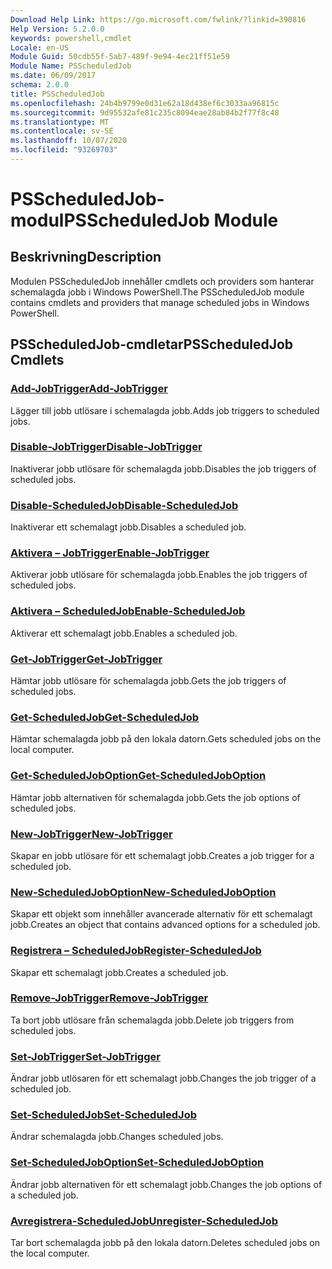 ```yaml
---
Download Help Link: https://go.microsoft.com/fwlink/?linkid=390816
Help Version: 5.2.0.0
keywords: powershell,cmdlet
Locale: en-US
Module Guid: 50cdb55f-5ab7-489f-9e94-4ec21ff51e59
Module Name: PSScheduledJob
ms.date: 06/09/2017
schema: 2.0.0
title: PSScheduledJob
ms.openlocfilehash: 24b4b9799e0d31e62a18d438ef6c3033aa96815c
ms.sourcegitcommit: 9d95532afe81c235c8094eae28ab84b2f77f8c48
ms.translationtype: MT
ms.contentlocale: sv-SE
ms.lasthandoff: 10/07/2020
ms.locfileid: "93269703"
---
```

# <span data-ttu-id="0e29c-103">PSScheduledJob-modul</span><span class="sxs-lookup"><span data-stu-id="0e29c-103">PSScheduledJob Module</span></span>

## <span data-ttu-id="0e29c-104">Beskrivning</span><span class="sxs-lookup"><span data-stu-id="0e29c-104">Description</span></span>

<span data-ttu-id="0e29c-105">Modulen PSScheduledJob innehåller cmdlets och providers som hanterar schemalagda jobb i Windows PowerShell.</span><span class="sxs-lookup"><span data-stu-id="0e29c-105">The PSScheduledJob module contains cmdlets and providers that manage scheduled jobs in Windows PowerShell.</span></span>

## <span data-ttu-id="0e29c-106">PSScheduledJob-cmdletar</span><span class="sxs-lookup"><span data-stu-id="0e29c-106">PSScheduledJob Cmdlets</span></span>

### [<span data-ttu-id="0e29c-107">Add-JobTrigger</span><span class="sxs-lookup"><span data-stu-id="0e29c-107">Add-JobTrigger</span></span>](Add-JobTrigger.md)
<span data-ttu-id="0e29c-108">Lägger till jobb utlösare i schemalagda jobb.</span><span class="sxs-lookup"><span data-stu-id="0e29c-108">Adds job triggers to scheduled jobs.</span></span>

### [<span data-ttu-id="0e29c-109">Disable-JobTrigger</span><span class="sxs-lookup"><span data-stu-id="0e29c-109">Disable-JobTrigger</span></span>](Disable-JobTrigger.md)
<span data-ttu-id="0e29c-110">Inaktiverar jobb utlösare för schemalagda jobb.</span><span class="sxs-lookup"><span data-stu-id="0e29c-110">Disables the job triggers of scheduled jobs.</span></span>

### [<span data-ttu-id="0e29c-111">Disable-ScheduledJob</span><span class="sxs-lookup"><span data-stu-id="0e29c-111">Disable-ScheduledJob</span></span>](Disable-ScheduledJob.md)
<span data-ttu-id="0e29c-112">Inaktiverar ett schemalagt jobb.</span><span class="sxs-lookup"><span data-stu-id="0e29c-112">Disables a scheduled job.</span></span>

### [<span data-ttu-id="0e29c-113">Aktivera – JobTrigger</span><span class="sxs-lookup"><span data-stu-id="0e29c-113">Enable-JobTrigger</span></span>](Enable-JobTrigger.md)
<span data-ttu-id="0e29c-114">Aktiverar jobb utlösare för schemalagda jobb.</span><span class="sxs-lookup"><span data-stu-id="0e29c-114">Enables the job triggers of scheduled jobs.</span></span>

### [<span data-ttu-id="0e29c-115">Aktivera – ScheduledJob</span><span class="sxs-lookup"><span data-stu-id="0e29c-115">Enable-ScheduledJob</span></span>](Enable-ScheduledJob.md)
<span data-ttu-id="0e29c-116">Aktiverar ett schemalagt jobb.</span><span class="sxs-lookup"><span data-stu-id="0e29c-116">Enables a scheduled job.</span></span>

### [<span data-ttu-id="0e29c-117">Get-JobTrigger</span><span class="sxs-lookup"><span data-stu-id="0e29c-117">Get-JobTrigger</span></span>](Get-JobTrigger.md)
<span data-ttu-id="0e29c-118">Hämtar jobb utlösare för schemalagda jobb.</span><span class="sxs-lookup"><span data-stu-id="0e29c-118">Gets the job triggers of scheduled jobs.</span></span>

### [<span data-ttu-id="0e29c-119">Get-ScheduledJob</span><span class="sxs-lookup"><span data-stu-id="0e29c-119">Get-ScheduledJob</span></span>](Get-ScheduledJob.md)
<span data-ttu-id="0e29c-120">Hämtar schemalagda jobb på den lokala datorn.</span><span class="sxs-lookup"><span data-stu-id="0e29c-120">Gets scheduled jobs on the local computer.</span></span>

### [<span data-ttu-id="0e29c-121">Get-ScheduledJobOption</span><span class="sxs-lookup"><span data-stu-id="0e29c-121">Get-ScheduledJobOption</span></span>](Get-ScheduledJobOption.md)
<span data-ttu-id="0e29c-122">Hämtar jobb alternativen för schemalagda jobb.</span><span class="sxs-lookup"><span data-stu-id="0e29c-122">Gets the job options of scheduled jobs.</span></span>

### [<span data-ttu-id="0e29c-123">New-JobTrigger</span><span class="sxs-lookup"><span data-stu-id="0e29c-123">New-JobTrigger</span></span>](New-JobTrigger.md)
<span data-ttu-id="0e29c-124">Skapar en jobb utlösare för ett schemalagt jobb.</span><span class="sxs-lookup"><span data-stu-id="0e29c-124">Creates a job trigger for a scheduled job.</span></span>

### [<span data-ttu-id="0e29c-125">New-ScheduledJobOption</span><span class="sxs-lookup"><span data-stu-id="0e29c-125">New-ScheduledJobOption</span></span>](New-ScheduledJobOption.md)
<span data-ttu-id="0e29c-126">Skapar ett objekt som innehåller avancerade alternativ för ett schemalagt jobb.</span><span class="sxs-lookup"><span data-stu-id="0e29c-126">Creates an object that contains advanced options for a scheduled job.</span></span>

### [<span data-ttu-id="0e29c-127">Registrera – ScheduledJob</span><span class="sxs-lookup"><span data-stu-id="0e29c-127">Register-ScheduledJob</span></span>](Register-ScheduledJob.md)
<span data-ttu-id="0e29c-128">Skapar ett schemalagt jobb.</span><span class="sxs-lookup"><span data-stu-id="0e29c-128">Creates a scheduled job.</span></span>

### [<span data-ttu-id="0e29c-129">Remove-JobTrigger</span><span class="sxs-lookup"><span data-stu-id="0e29c-129">Remove-JobTrigger</span></span>](Remove-JobTrigger.md)
<span data-ttu-id="0e29c-130">Ta bort jobb utlösare från schemalagda jobb.</span><span class="sxs-lookup"><span data-stu-id="0e29c-130">Delete job triggers from scheduled jobs.</span></span>

### [<span data-ttu-id="0e29c-131">Set-JobTrigger</span><span class="sxs-lookup"><span data-stu-id="0e29c-131">Set-JobTrigger</span></span>](Set-JobTrigger.md)
<span data-ttu-id="0e29c-132">Ändrar jobb utlösaren för ett schemalagt jobb.</span><span class="sxs-lookup"><span data-stu-id="0e29c-132">Changes the job trigger of a scheduled job.</span></span>

### [<span data-ttu-id="0e29c-133">Set-ScheduledJob</span><span class="sxs-lookup"><span data-stu-id="0e29c-133">Set-ScheduledJob</span></span>](Set-ScheduledJob.md)
<span data-ttu-id="0e29c-134">Ändrar schemalagda jobb.</span><span class="sxs-lookup"><span data-stu-id="0e29c-134">Changes scheduled jobs.</span></span>

### [<span data-ttu-id="0e29c-135">Set-ScheduledJobOption</span><span class="sxs-lookup"><span data-stu-id="0e29c-135">Set-ScheduledJobOption</span></span>](Set-ScheduledJobOption.md)
<span data-ttu-id="0e29c-136">Ändrar jobb alternativen för ett schemalagt jobb.</span><span class="sxs-lookup"><span data-stu-id="0e29c-136">Changes the job options of a scheduled job.</span></span>

### [<span data-ttu-id="0e29c-137">Avregistrera-ScheduledJob</span><span class="sxs-lookup"><span data-stu-id="0e29c-137">Unregister-ScheduledJob</span></span>](Unregister-ScheduledJob.md)
<span data-ttu-id="0e29c-138">Tar bort schemalagda jobb på den lokala datorn.</span><span class="sxs-lookup"><span data-stu-id="0e29c-138">Deletes scheduled jobs on the local computer.</span></span>
